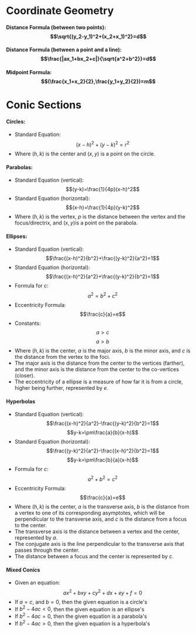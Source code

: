 # Coordinate Geometry

#### Distance Formula (between two points): $$\sqrt{(y_2-y_1)^2+(x_2+x_1)^2}=d$$

#### Distance Formula (between a point and a line): $$\frac{|ax_1+bx_2+c|}{\sqrt{a^2+b^2}}=d$$

#### Midpoint Formula: $$(\frac{x_1+x_2}{2},\frac{y_1+y_2}{2})=m$$

# Conic Sections

#### Circles: 

 * Standard Equation: $$(x-h)^2+(y-k)^2=r^2$$
 * Where $(h, k)$ is the center and $(x, y)$ is a point on the circle.

#### Parabolas:

* Standard Equation (vertical): $$(y-k)=\frac{1}{4p}(x-h)^2$$
* Standard Equation (horizontal): $$(x-h)=\frac{1}{4p}(y-k)^2$$
* Where $(h, k)$ is the vertex, $p$ is the distance between the vertex and the focus/directrix, and $(x, y)$is a point on the parabola.

#### Ellipses:

* Standard Equation (vertical): $$\frac{(x-h)^2}{b^2}+\frac{(y-k)^2}{a^2}=1$$
* Standard Equation (horizontal): $$\frac{(x-h)^2}{a^2}+\frac{(y-k)^2}{b^2}=1$$
* Formula for $c$: $$a^2=b^2+c^2$$
* Eccentricity Formula: $$\frac{c}{a}=e$$
* Constants: $$a>c$$ $$a>b$$
* Where $(h, k)$ is the center, $a$ is the major axis, $b$ is the minor axis, and $c$ is the distance from the vertex to the foci.
* The major axis is the distance from the center to the vertices (farther), and the minor axis is the distance from the center to the co-vertices (closer).
* The eccentricity of a ellipse is a measure of how far it is from a circle, higher being further, represented by $e$.

#### Hyperbolas

* Standard Equation (vertical): $$\frac{(x-h)^2}{a^2}-\frac{(y-k)^2}{b^2}=1$$ $$y-k=\pm\frac{a}{b}(x-h)$$
* Standard Equation (horizontal): $$\frac{(y-k)^2}{a^2}-\frac{(x-h)^2}{b^2}=1$$ $$y-k=\pm\frac{b}{a}(x-h)$$
* Formula for $c$: $$a^2+b^2=c^2$$
* Eccentricity Formula: $$\frac{c}{a}=e$$
* Where $(h, k)$ is the center, $a$ is the transverse axis, $b$ is the distance from a vertex to one of its corresponding asymptotes, which will be perpendicular to the transverse axis, and $c$ is the distance from a focus to the center.
* The transverse axis is the distance between a vertex and the center, represented by $a$.
* The conjugate axis is the line perpendicular to the transverse axis that passes through the center.
* The distance between a focus and the center is represented by $c$.

#### Mixed Conics
* Given an equation: $$ax^2+bxy+cy^2+dx+ey+f=0$$
* If $a=c$, and $b=0$, then the given equation is a circle's
* If $b^2-4ac<0$, then the given equation is an ellipse's
* If $b^2-4ac=0$, then the given equation is a parabola's
* If $b^2-4ac>0$, then the given equation is a hyperbola's

